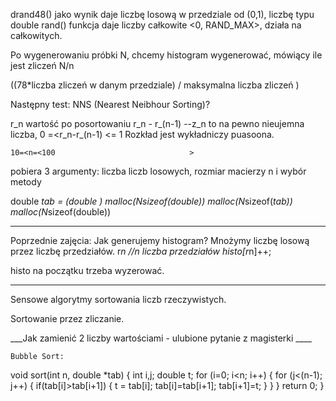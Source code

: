 drand48() jako wynik daje liczbę losową w przedziale od (0,1), liczbę typu double
rand()	funkcja daje liczby całkowite <0, RAND_MAX>, działa na całkowitych.

Po wygenerowaniu próbki N, chcemy histogram wygenerować, mówiący ile jest zliczeń 
N/n

((78*liczba zliczeń w danym przedziale) / maksymalna liczba zliczeń )


Następny test: NNS (Nearest Neibhour Sorting)?

r_n wartość po posortowaniu 
r_n - r_(n-1) --z_n to na pewno nieujemna liczba, 0 =<r_n-r_(n-1) <= 1
Rozkład jest wykładniczy puasoona.

	10=<n=<100								>

pobiera 3 argumenty: liczba liczb losowych, rozmiar macierzy n i wybór metody


double *tab = (double *) malloc(N*sizeof(double))
			malloc(N*sizeof(*tab))
			malloc(N*sizeof(double))



------------------------------------------------------------

Poprzednie zajęcia:
Jak generujemy histogram?
Mnożymy liczbę losową przez liczbę przedziałów.
r*n //n liczba przedziałów
histo[r*n]++;

histo na początku trzeba wyzerować.

------------------------------------------------------------
Sensowe algorytmy sortowania liczb rzeczywistych.

Sortowanie przez zliczanie.


___Jak zamienić 2 liczby wartościami - ulubione pytanie z magisterki ____

	Bubble Sort:
void sort(int n, double *tab) {
int i,j; double t;
  for (i=0; i<n; i++) {
    for (j<(n-1); j++) {
	if(tab[i]>tab[i+1]) {
	  t = tab[i];
	  tab[i]=tab[i+1];
	  tab[i+1]=t; 
	}
    }
  }
return 0;
}
